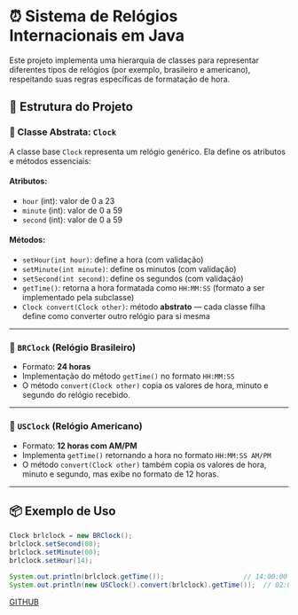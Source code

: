 # ⏰ Sistema de Relógios Internacionais em Java

Este projeto implementa uma hierarquia de classes para representar diferentes tipos de relógios (por exemplo, brasileiro e americano), respeitando suas regras específicas de formatação de hora.

## 🧱 Estrutura do Projeto

### 🔹 Classe Abstrata: `Clock`

A classe base `Clock` representa um relógio genérico. Ela define os atributos e métodos essenciais:

#### Atributos:
- `hour` (int): valor de 0 a 23
- `minute` (int): valor de 0 a 59
- `second` (int): valor de 0 a 59

#### Métodos:
- `setHour(int hour)`: define a hora (com validação)
- `setMinute(int minute)`: define os minutos (com validação)
- `setSecond(int second)`: define os segundos (com validação)
- `getTime()`: retorna a hora formatada como `HH:MM:SS` (formato a ser implementado pela subclasse)
- `Clock convert(Clock other)`: método **abstrato** — cada classe filha define como converter outro relógio para si mesma

---

### 🔹 `BRClock` (Relógio Brasileiro)

- Formato: **24 horas**
- Implementação do método `getTime()` no formato `HH:MM:SS`
- O método `convert(Clock other)` copia os valores de hora, minuto e segundo do relógio recebido.

---

### 🔹 `USClock` (Relógio Americano)

- Formato: **12 horas com AM/PM**
- Implementa `getTime()` retornando a hora no formato `HH:MM:SS AM/PM`
- O método `convert(Clock other)` também copia os valores de hora, minuto e segundo, mas exibe no formato de 12 horas.

---

## 📦 Exemplo de Uso

```java
Clock brlclock = new BRClock();
brlclock.setSecond(00);
brlclock.setMinute(00);
brlclock.setHour(14);

System.out.println(brlclock.getTime());                    // 14:00:00
System.out.println(new USClock().convert(brlclock).getTime());  // 02:00:00 PM

```


[GITHUB](https://github.com/digitalinnovationone/exercicios-java-basico/blob/main/exercicios/4%20-%20Heran%C3%A7a%20e%20Polimorfismo%20em%20Java%20.md)

